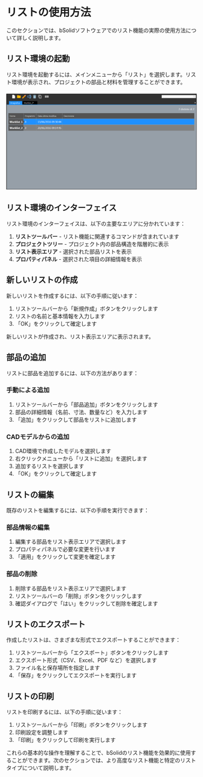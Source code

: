 # リストの使用方法

このセクションでは、bSolidソフトウェアでのリスト機能の実際の使用方法について詳しく説明します。

## リスト環境の起動

リスト環境を起動するには、メインメニューから「リスト」を選択します。リスト環境が表示され、プロジェクトの部品と材料を管理することができます。

![リスト環境](./img/distinta_ambiente.png)

## リスト環境のインターフェイス

リスト環境のインターフェイスは、以下の主要なエリアに分かれています：

1. **リストツールバー** - リスト機能に関連するコマンドが含まれています
2. **プロジェクトツリー** - プロジェクト内の部品構造を階層的に表示
3. **リスト表示エリア** - 選択された部品リストを表示
4. **プロパティパネル** - 選択された項目の詳細情報を表示

## 新しいリストの作成

新しいリストを作成するには、以下の手順に従います：

1. リストツールバーから「新規作成」ボタンをクリックします
2. リストの名前と基本情報を入力します
3. 「OK」をクリックして確定します

新しいリストが作成され、リスト表示エリアに表示されます。

## 部品の追加

リストに部品を追加するには、以下の方法があります：

### 手動による追加

1. リストツールバーから「部品追加」ボタンをクリックします
2. 部品の詳細情報（名前、寸法、数量など）を入力します
3. 「追加」をクリックして部品をリストに追加します

### CADモデルからの追加

1. CAD環境で作成したモデルを選択します
2. 右クリックメニューから「リストに追加」を選択します
3. 追加するリストを選択します
4. 「OK」をクリックして確定します

## リストの編集

既存のリストを編集するには、以下の手順を実行できます：

### 部品情報の編集

1. 編集する部品をリスト表示エリアで選択します
2. プロパティパネルで必要な変更を行います
3. 「適用」をクリックして変更を確定します

### 部品の削除

1. 削除する部品をリスト表示エリアで選択します
2. リストツールバーの「削除」ボタンをクリックします
3. 確認ダイアログで「はい」をクリックして削除を確定します

## リストのエクスポート

作成したリストは、さまざまな形式でエクスポートすることができます：

1. リストツールバーから「エクスポート」ボタンをクリックします
2. エクスポート形式（CSV、Excel、PDF など）を選択します
3. ファイル名と保存場所を指定します
4. 「保存」をクリックしてエクスポートを実行します

## リストの印刷

リストを印刷するには、以下の手順に従います：

1. リストツールバーから「印刷」ボタンをクリックします
2. 印刷設定を調整します
3. 「印刷」をクリックして印刷を実行します

これらの基本的な操作を理解することで、bSolidのリスト機能を効果的に使用することができます。次のセクションでは、より高度なリスト機能と特定のリストタイプについて説明します。 